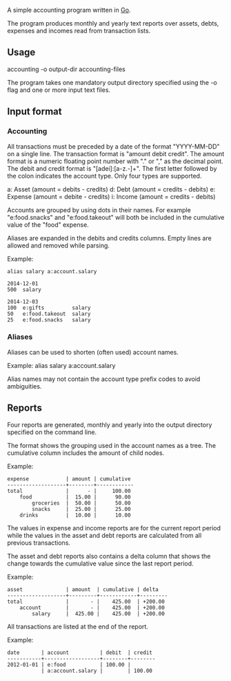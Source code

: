 A simple accounting program written in [Go](https://golang.org).

The program produces monthly and yearly text reports over assets, debts,
expenses and incomes read from transaction lists.

Usage
-----

accounting -o output-dir accounting-files

The program takes one mandatory output directory specified using the -o flag and
one or more input text files.

Input format
------------

### Accounting

All transactions must be preceded by a date of the format "YYYY-MM-DD" on a
single line. The transaction format is "amount debit credit". The amount format
is a numeric floating point number with "." or "," as the decimal point. The
debit and credit format is "[adei]:[a-z.-]+". The first letter followed by the
colon indicates the account type. Only four types are supported.

a: Asset   (amount = debits - credits)
d: Debt    (amount = credits - debits)
e: Expense (amount = debite - credits)
i: Income  (amount = credits - debits)

Accounts are grouped by using dots in their names. For example "e:food.snacks"
and "e:food.takeout" will both be included in the cumulative value of the "food"
expense.

Aliases are expanded in the debits and credits columns. Empty lines are allowed
and removed while parsing.

Example:

    alias salary a:account.salary

    2014-12-01
    500  salary

    2014-12-03
    100  e:gifts         salary
    50   e:food.takeout  salary
    25   e:food.snacks   salary

### Aliases

Aliases can be used to shorten (often used) account names.

Example:
    alias  salary  a:account.salary

Alias names may not contain the account type prefix codes to avoid ambiguities.

Reports
-------

Four reports are generated, monthly and yearly into the output directory
specified on the command line.

The format shows the grouping used in the account names as a tree.
The cumulative column includes the amount of child nodes.

Example:

    expense            | amount | cumulative
    -------------------+--------+------------
    total              |      - |     100.00
        food           |  15.00 |      90.00
            groceries  |  50.00 |      50.00
            snacks     |  25.00 |      25.00
        drinks         |  10.00 |      10.00

The values in expense and income reports are for the current report period while
the values in the asset and debt reports are calculated from all previous
transactions.

The asset and debt reports also contains a delta column that shows the change
towards the cumulative value since the last report period.

Example:

    asset              | amount  | cumulative | delta
    -------------------+---------+------------+---------
    total              |       - |    425.00  | +200.00
        account        |       - |    425.00  | +200.00
            salary     |  425.00 |    425.00  | +200.00

All transactions are listed at the end of the report.

Example:

    date       | account          | debit  | credit
    -----------+------------------+--------+--------
    2012-01-01 | e:food           | 100.00 |
               | a:account.salary |        | 100.00
